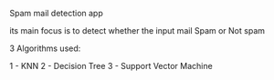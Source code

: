 Spam mail detection app

its main focus is to detect whether the input mail Spam or Not spam

3 Algorithms used:

1 - KNN
2 - Decision Tree
3 - Support Vector Machine
